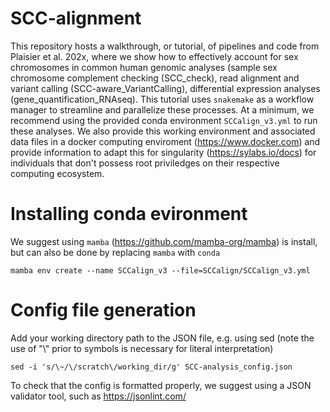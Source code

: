 # SCC-alignment

This repository hosts a walkthrough, or tutorial, of pipelines and code from Plaisier et al. 202x, where we show how to effectively account for sex chromosomes in common human genomic analyses (sample sex chromosome complement checking (SCC_check), read alignment and variant calling (SCC-aware_VariantCalling), differential expression analyses (gene_quantification_RNAseq). This tutorial uses ```snakemake``` as a workflow manager to streamline and parallelize these processes. At a minimum, we recommend using the provided conda environment ```SCCalign_v3.yml``` to run these analyses. We also provide this working environment and associated data files in a docker computing enviroment (https://www.docker.com) and provide information to adapt this for singularity (https://sylabs.io/docs) for individuals that don't possess root priviledges on their respective computing ecosystem.

# Installing conda evironment

We suggest using ```mamba``` (https://github.com/mamba-org/mamba) is install, but can also be done by replacing ```mamba``` with ```conda```
```
mamba env create --name SCCalign_v3 --file=SCCalign/SCCalign_v3.yml 
```

# Config file generation

Add your working directory path to the JSON file, e.g. using sed (note the use of "\\" prior to symbols is necessary for literal interpretation)

```
sed -i 's/\~/\/scratch\/working_dir/g' SCC-analysis_config.json
```

To check that the config is formatted properly, we suggest using a JSON validator tool, such as https://jsonlint.com/ 
